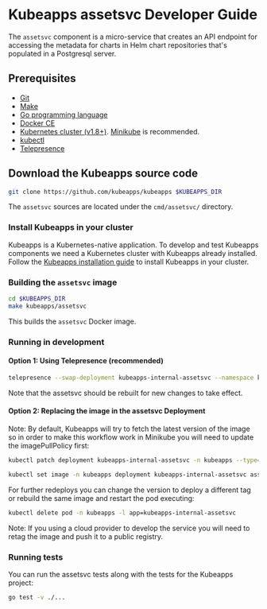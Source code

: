 # Kubeapps assetsvc Developer Guide

The `assetsvc` component is a micro-service that creates an API endpoint for accessing the metadata for charts in Helm chart repositories that's populated in a Postgresql server.

## Prerequisites

- [Git](https://git-scm.com/)
- [Make](https://www.gnu.org/software/make/)
- [Go programming language](https://golang.org/dl/)
- [Docker CE](https://www.docker.com/community-edition)
- [Kubernetes cluster (v1.8+)](https://kubernetes.io/docs/setup/). [Minikube](https://github.com/kubernetes/minikube) is recommended.
- [kubectl](https://kubernetes.io/docs/tasks/tools/install-kubectl/)
- [Telepresence](https://telepresence.io)

## Download the Kubeapps source code

```bash
git clone https://github.com/kubeapps/kubeapps $KUBEAPPS_DIR
```

The `assetsvc` sources are located under the `cmd/assetsvc/` directory.

### Install Kubeapps in your cluster

Kubeapps is a Kubernetes-native application. To develop and test Kubeapps components we need a Kubernetes cluster with Kubeapps already installed. Follow the [Kubeapps installation guide](../../chart/kubeapps/README.md) to install Kubeapps in your cluster.

### Building the `assetsvc` image

```bash
cd $KUBEAPPS_DIR
make kubeapps/assetsvc
```

This builds the `assetsvc` Docker image.

### Running in development

#### Option 1: Using Telepresence (recommended)

```bash
telepresence --swap-deployment kubeapps-internal-assetsvc --namespace kubeapps --expose 8080:8080 --docker-run --rm -ti kubeapps/assetsvc /assetsvc --database-user=postgres --database-url=kubeapps-postgresql:5432 --database-name=assets
```

Note that the assetsvc should be rebuilt for new changes to take effect.

#### Option 2: Replacing the image in the assetsvc Deployment

Note: By default, Kubeapps will try to fetch the latest version of the image so in order to make this workflow work in Minikube you will need to update the imagePullPolicy first:

```bash
kubectl patch deployment kubeapps-internal-assetsvc -n kubeapps --type=json -p='[{"op": "replace", "path": "/spec/template/spec/containers/0/imagePullPolicy", "value": "IfNotPresent"}]'
```

```bash
kubectl set image -n kubeapps deployment kubeapps-internal-assetsvc assetsvc=kubeapps/assetsvc:latest
```

For further redeploys you can change the version to deploy a different tag or rebuild the same image and restart the pod executing:

```bash
kubectl delete pod -n kubeapps -l app=kubeapps-internal-assetsvc
```

Note: If you using a cloud provider to develop the service you will need to retag the image and push it to a public registry.

### Running tests

You can run the assetsvc tests along with the tests for the Kubeapps project:

```bash
go test -v ./...
```
